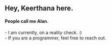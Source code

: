 <h2>Hey, Keerthana here.</h2> 
<h4>People call me Alan.</h4>
<p>- I am currently, on a reality check. :)<br>- If you are a programmer, feel free to reach out.</p>
<!---   
keerthana5958v/keerthana5958v is a ✨ special ✨ repository because its `README.md` (this file) appears on your GitHub profile.
You can click the Preview link to take a look at your changes.
--->
 
